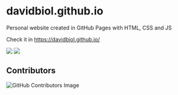 # davidbiol.github.io
Personal website created in GitHub Pages with HTML, CSS and JS

Check it in https://davidbiol.github.io/

![](https://img.shields.io/github/last-commit/davidbiol/davidbiol.github.io)
![](https://img.shields.io/github/stars/davidbiol/davidbiol.github.io?style=social)
## Contributors
![GitHub Contributors Image](https://contrib.rocks/image?repo=davidbiol/davidbiol.github.io)
